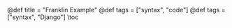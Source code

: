 @def title = "Franklin Example"
@def tags = ["syntax", "code"]
@def tags = ["syntax", "Django"]
\toc


